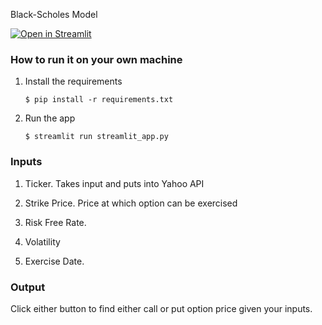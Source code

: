 Black-Scholes Model

[![Open in Streamlit](https://static.streamlit.io/badges/streamlit_badge_black_white.svg)](https://blank-app-7bss584ezla.streamlit.app/)

### How to run it on your own machine

1. Install the requirements

   ```
   $ pip install -r requirements.txt
   ```

2. Run the app

   ```
   $ streamlit run streamlit_app.py
   ```

### Inputs

1. Ticker. Takes input and puts into Yahoo API

2. Strike Price. Price at which option can be exercised

3. Risk Free Rate. 

4. Volatility

5. Exercise Date. 

### Output

Click either button to find either call or put option price given your inputs. 